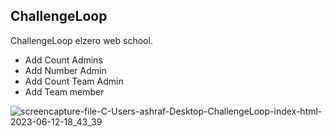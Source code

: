 ##  ChallengeLoop
ChallengeLoop elzero web school.

- Add Count Admins
- Add Number Admin
- Add Count Team Admin
- Add Team member

![screencapture-file-C-Users-ashraf-Desktop-ChallengeLoop-index-html-2023-06-12-18_43_39](https://github.com/ashrafmo-1/ChallengeLoop/assets/124946844/e1faa70b-140a-456e-90ad-4a119499e33f)
